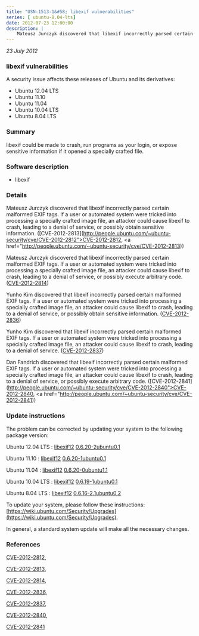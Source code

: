 ```yaml
---
title: "USN-1513-1&#58; libexif vulnerabilities"
series: [ ubuntu-8.04-lts]
date: 2012-07-23 12:00:00
description: |
    Mateusz Jurczyk discovered that libexif incorrectly parsed certain malformed EXIF tags. If a user or automated system were tricked into processing a specially crafted image file, an attacker could cause libexif to crash, leading to a denial of service, or possibly obtain sensitive information. ([CVE-2012-2813](http://people.ubuntu.com/~ubuntu-security/cve/CVE-2012-2812">CVE-2012-2812</a>, <a href="http://people.ubuntu.com/~ubuntu-security/cve/CVE-2012-2813))
--- 
```

 
 

*23 July 2012*

### libexif vulnerabilities

A security issue affects these releases of Ubuntu and its derivatives:

* Ubuntu 12.04 LTS
* Ubuntu 11.10
* Ubuntu 11.04
* Ubuntu 10.04 LTS
* Ubuntu 8.04 LTS

### Summary

libexif could be made to crash, run programs as your login, or expose sensitive information if it opened a specially crafted file.

### Software description

* libexif 

### Details

Mateusz Jurczyk discovered that libexif incorrectly parsed certain malformed EXIF tags. If a user or automated system were tricked into processing a specially crafted image file, an attacker could cause libexif to crash, leading to a denial of service, or possibly obtain sensitive information. ([CVE-2012-2813](http://people.ubuntu.com/~ubuntu-security/cve/CVE-2012-2812">CVE-2012-2812</a>, <a href="http://people.ubuntu.com/~ubuntu-security/cve/CVE-2012-2813))

Mateusz Jurczyk discovered that libexif incorrectly parsed certain malformed EXIF tags. If a user or automated system were tricked into processing a specially crafted image file, an attacker could cause libexif to crash, leading to a denial of service, or possibly execute arbitrary code. ([CVE-2012-2814](http://people.ubuntu.com/~ubuntu-security/cve/CVE-2012-2814))

Yunho Kim discovered that libexif incorrectly parsed certain malformed EXIF tags. If a user or automated system were tricked into processing a specially crafted image file, an attacker could cause libexif to crash, leading to a denial of service, or possibly obtain sensitive information. ([CVE-2012-2836](http://people.ubuntu.com/~ubuntu-security/cve/CVE-2012-2836))

Yunho Kim discovered that libexif incorrectly parsed certain malformed EXIF tags. If a user or automated system were tricked into processing a specially crafted image file, an attacker could cause libexif to crash, leading to a denial of service. ([CVE-2012-2837](http://people.ubuntu.com/~ubuntu-security/cve/CVE-2012-2837))

Dan Fandrich discovered that libexif incorrectly parsed certain malformed EXIF tags. If a user or automated system were tricked into processing a specially crafted image file, an attacker could cause libexif to crash, leading to a denial of service, or possibly execute arbitrary code. ([CVE-2012-2841](http://people.ubuntu.com/~ubuntu-security/cve/CVE-2012-2840">CVE-2012-2840</a>, <a href="http://people.ubuntu.com/~ubuntu-security/cve/CVE-2012-2841)) 

### Update instructions

The problem can be corrected by updating your system to the following package version:

Ubuntu 12.04 LTS
 : [libexif12](https://launchpad.net/ubuntu/+source/libexif) <span> [0.6.20-2ubuntu0.1](https://launchpad.net/ubuntu/+source/libexif/0.6.20-2ubuntu0.1) </span> 

Ubuntu 11.10
 : [libexif12](https://launchpad.net/ubuntu/+source/libexif) <span> [0.6.20-1ubuntu0.1](https://launchpad.net/ubuntu/+source/libexif/0.6.20-1ubuntu0.1) </span> 

Ubuntu 11.04
 : [libexif12](https://launchpad.net/ubuntu/+source/libexif) <span> [0.6.20-0ubuntu1.1](https://launchpad.net/ubuntu/+source/libexif/0.6.20-0ubuntu1.1) </span> 

Ubuntu 10.04 LTS
 : [libexif12](https://launchpad.net/ubuntu/+source/libexif) <span> [0.6.19-1ubuntu0.1](https://launchpad.net/ubuntu/+source/libexif/0.6.19-1ubuntu0.1) </span> 

Ubuntu 8.04 LTS
 : [libexif12](https://launchpad.net/ubuntu/+source/libexif) <span> [0.6.16-2.1ubuntu0.2](https://launchpad.net/ubuntu/+source/libexif/0.6.16-2.1ubuntu0.2) </span> 

To update your system, please follow these instructions: [https://wiki.ubuntu.com/Security/Upgrades](https://wiki.ubuntu.com/Security/Upgrades).

In general, a standard system update will make all the necessary changes. 

### References

 
 [CVE-2012-2812](http://people.ubuntu.com/~ubuntu-security/cve/CVE-2012-2812), 

 [CVE-2012-2813](http://people.ubuntu.com/~ubuntu-security/cve/CVE-2012-2813), 

 [CVE-2012-2814](http://people.ubuntu.com/~ubuntu-security/cve/CVE-2012-2814), 

 [CVE-2012-2836](http://people.ubuntu.com/~ubuntu-security/cve/CVE-2012-2836), 

 [CVE-2012-2837](http://people.ubuntu.com/~ubuntu-security/cve/CVE-2012-2837), 

 [CVE-2012-2840](http://people.ubuntu.com/~ubuntu-security/cve/CVE-2012-2840), 

 [CVE-2012-2841](http://people.ubuntu.com/~ubuntu-security/cve/CVE-2012-2841)
 

